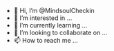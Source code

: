 - 👋 Hi, I’m @MindsoulCheckin
- 👀 I’m interested in ...
- 🌱 I’m currently learning ...
- 💞️ I’m looking to collaborate on ...
- 📫 How to reach me ...

<!---
MindsoulCheckin/MindsoulCheckin is a ✨ special ✨ repository because its `README.md` (this file) appears on your GitHub profile.
You can click the Preview link to take a look at your changes.
--->

